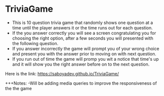 # TriviaGame

- This is 10 question trivia game that randomly shows one question at a time until the player 
  answers it or the time runs out for each question.
- If the you answer correctly you will see a screen congratulating you for choosing the right option,
  after a few seconds you will presented with the following question.
- If you answer incorrectly the game will prompt you of your wrong choice and present you with the answer 
  prior to moving on with next question.
- If you run out of time the game will promp you wit a notice that time's up and it will show you the right
  answer before on to the next question. 

Here is the link: https://saboyadev.github.io/TriviaGame/

+++Notes:
-Will be adding media queries to improve the responsiveness of the the game
